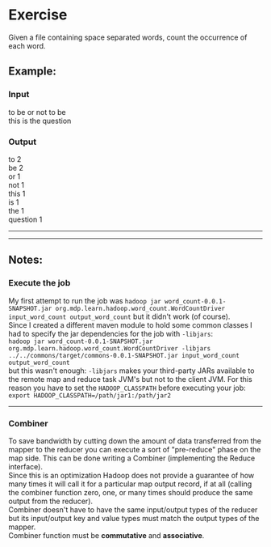 # Exercise #

Given a file containing space separated words, count the occurrence of each word.

## Example: ##
### Input ###
to be or not to be  
this is the question 
  
### Output ###
to 2  
be 2  
or 1  
not 1  
this 1  
is 1  
the 1  
question 1  
  
- - - - 
- - - - 

## Notes: ##
### Execute the job ###
My first attempt to run the job was `hadoop jar word_count-0.0.1-SNAPSHOT.jar org.mdp.learn.hadoop.word_count.WordCountDriver input_word_count output_word_count` but it didn't work (of course).  
Since I created a different maven module to hold some common classes I had to specify the jar dependencies for the job with `-libjars`:  
`hadoop jar word_count-0.0.1-SNAPSHOT.jar org.mdp.learn.hadoop.word_count.WordCountDriver -libjars ../../commons/target/commons-0.0.1-SNAPSHOT.jar input_word_count output_word_count`  
but this wasn't enough: `-libjars` makes your third-party JARs available to the remote map and reduce task JVM's but not to the client JVM. For this reason you have to set the `HADOOP_CLASSPATH` before executing your job: `export HADOOP_CLASSPATH=/path/jar1:/path/jar2`
- - - - 

### Combiner ###
To save bandwidth by cutting down the amount of data transferred from the mapper to the reducer you can execute a sort of "pre-reduce" phase on the map side. This can be done writing a Combiner (implementing the Reduce interface).  
Since this is an optimization Hadoop does not provide a guarantee of how many times it will call it for a particular map output record, if at all (calling the combiner function zero, one, or many times should produce the same output from the reducer).  
Combiner doesn't have to have the same input/output types of the reducer but its input/output key and value types must match the output types of the mapper.  
Combiner function must be **commutative** and **associative**.




